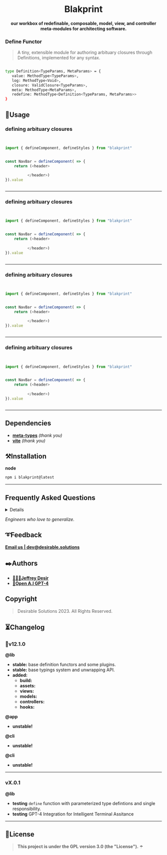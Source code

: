 <!-- ⚠️ This README has been generated from the file(s) "DOCUMENTATION.md" ⚠️--><h1 align="center">Blakprint</h1>

<h4 align="center">our workbox of redefinable, composable, model, view, and controller meta-modules for architecting software.</h4>


### Define Functor

> A tiny, extensible module for authoring arbituary closures through Definitions, implemented for any syntax.

```bash

type Definition<TypeParams, MetaParams> = {
   value: MethodType<TypeParams>,
   log: MethodType<Void>,
   closure: ValidClosure<TypeParams>,
   meta: MethodType<MetaParams>,
   redefine: MethodType<Definition<TypeParams, MetaParams>>
}

```
<h2>🔨Usage</h2>


<h3>defining arbituary closures</h3>

```ts


import { defineComponent, defineStyles } from "blakprint"


const NavBar = defineComponent( => {
    return (<header>
    
          </header>)
}).value



```



---


<h3>defining arbituary closures</h3>

```ts


import { defineComponent, defineStyles } from "blakprint"


const NavBar = defineComponent( => {
    return (<header>
    
          </header>)
}).value



```



---


<h3>defining arbituary closures</h3>

```ts


import { defineComponent, defineStyles } from "blakprint"


const NavBar = defineComponent( => {
    return (<header>
    
          </header>)
}).value



```



---


<h3>defining arbituary closures</h3>

```ts


import { defineComponent, defineStyles } from "blakprint"


const NavBar = defineComponent( => {
    return (<header>
    
          </header>)
}).value



```



---



<h2>Dependencies</h2>

- [**meta-types**](https://npm.com/meta-types) _(thank you)_
- [**vite**](https://npm.com/meta-types) _(thank you)_

<h2>⚒️Installation</h2>

**node**

```bash
npm i blakprint@latest
```
---


<h2>Frequently Asked Questions</h2>

<summary>
<details><em>Who in their right mind would write software like this?</em></details>

<em>Engineers who love to generalize.</em>

</summary>

<h2>➰Feedback</h2>

**[Email us | dev@desirable.solutions](mailto:dev@desirable.solutions)**
<h2>✒️Authors</h2>

* [**👩🏿‍💻Jeffrey Desir**](https://desirable.solutions/team/jeffreydesir)
* [**🤖Open A.I GPT-4**](https://chat.openai.com)
<h2>Copyright</h2>

> Desirable Solutions 2023. All Rights Reserved. 
<h2>⏳Changelog</h2>

### 🎉v12.1.0

**@lib**

- **stable:** base definition functors and some plugins.
- **stable:** base typings system and unwrapping API.
- **added:**
  - **build:**
  - **assets:**
  - **views:**
  - **models:**
  - **controllers:**
  - **hooks:**

**@app**

- **unstable!**

**@cli**

- **unstable!**

**@cli**

- **unstable!**

---

### vX.0.1

**@lib**

- **testing** `define` function with parameterized type defintions and single responsibility.
- **testing** GPT-4 Integration for Intelligent Terminal Assitance

---

<h2>📜License</h2>

> **This project is under the GPL version 3.0 (the "License").** ☂️


